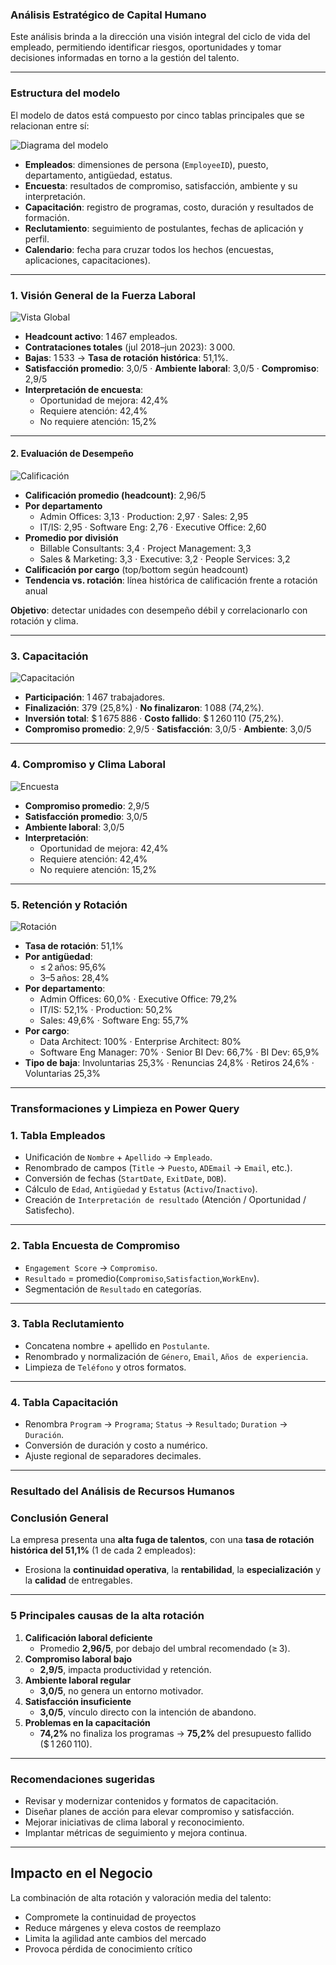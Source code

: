### Análisis Estratégico de Capital Humano

Este análisis brinda a la dirección una visión integral del ciclo de vida del empleado, permitiendo identificar riesgos, oportunidades y tomar decisiones informadas en torno a la gestión del talento.

---

### Estructura del modelo

El modelo de datos está compuesto por cinco tablas principales que se relacionan entre sí:  

![Diagrama del modelo](Diagrama.png)

- **Empleados**: dimensiones de persona (`EmployeeID`), puesto, departamento, antigüedad, estatus.  
- **Encuesta**: resultados de compromiso, satisfacción, ambiente y su interpretación.  
- **Capacitación**: registro de programas, costo, duración y resultados de formación.  
- **Reclutamiento**: seguimiento de postulantes, fechas de aplicación y perfil.  
- **Calendario**: fecha para cruzar todos los hechos (encuestas, aplicaciones, capacitaciones).

---

### 1. Visión General de la Fuerza Laboral  
![Vista Global](VistaGlobal.png)  
- **Headcount activo**: 1 467 empleados.  
- **Contrataciones totales** (jul 2018–jun 2023): 3 000.  
- **Bajas**: 1 533 → **Tasa de rotación histórica**: 51,1%.  
- **Satisfacción promedio**: 3,0/5 · **Ambiente laboral**: 3,0/5 · **Compromiso**: 2,9/5  
- **Interpretación de encuesta**:  
  - Oportunidad de mejora: 42,4%  
  - Requiere atención: 42,4%  
  - No requiere atención: 15,2%

---

#### 2. Evaluación de Desempeño  
![Calificación](Calificación.png)  
- **Calificación promedio (headcount)**: 2,96/5  
- **Por departamento**  
  - Admin Offices: 3,13 · Production: 2,97 · Sales: 2,95  
  - IT/IS: 2,95 · Software Eng: 2,76 · Executive Office: 2,60  
- **Promedio por división**  
  - Billable Consultants: 3,4 · Project Management: 3,3  
  - Sales & Marketing: 3,3 · Executive: 3,2 · People Services: 3,2  
- **Calificación por cargo** (top/bottom según headcount)  
- **Tendencia vs. rotación**: línea histórica de calificación frente a rotación anual  

**Objetivo**: detectar unidades con desempeño débil y correlacionarlo con rotación y clima.

---

### 3. Capacitación  
![Capacitación](Capacitación.png)  
- **Participación**: 1 467 trabajadores.  
- **Finalización**: 379 (25,8%) · **No finalizaron**: 1 088 (74,2%).  
- **Inversión total**: \$ 1 675 886 · **Costo fallido**: \$ 1 260 110 (75,2%).  
- **Compromiso promedio**: 2,9/5 · **Satisfacción**: 3,0/5 · **Ambiente**: 3,0/5

---

### 4. Compromiso y Clima Laboral  
![Encuesta](Encuesta.png)  
- **Compromiso promedio**: 2,9/5  
- **Satisfacción promedio**: 3,0/5  
- **Ambiente laboral**: 3,0/5  
- **Interpretación**:  
  - Oportunidad de mejora: 42,4%  
  - Requiere atención: 42,4%  
  - No requiere atención: 15,2%

---

### 5. Retención y Rotación  
![Rotación](Rotación.png)  
- **Tasa de rotación**: 51,1%  
- **Por antigüedad**:  
  - ≤ 2 años: 95,6%  
  - 3–5 años: 28,4%  
- **Por departamento**:  
  - Admin Offices: 60,0% · Executive Office: 79,2%  
  - IT/IS: 52,1% · Production: 50,2%  
  - Sales: 49,6% · Software Eng: 55,7%  
- **Por cargo**:  
  - Data Architect: 100% · Enterprise Architect: 80%  
  - Software Eng Manager: 70% · Senior BI Dev: 66,7% · BI Dev: 65,9%  
- **Tipo de baja**: Involuntarias 25,3% · Renuncias 24,8% · Retiros 24,6% · Voluntarias 25,3%

---

### Transformaciones y Limpieza en Power Query

### 1. Tabla Empleados
- Unificación de `Nombre` + `Apellido` → `Empleado`.  
- Renombrado de campos (`Title` → `Puesto`, `ADEmail` → `Email`, etc.).  
- Conversión de fechas (`StartDate`, `ExitDate`, `DOB`).  
- Cálculo de `Edad`, `Antigüedad` y `Estatus` (`Activo`/`Inactivo`).  
- Creación de `Interpretación de resultado` (Atención / Oportunidad / Satisfecho).

---

### 2. Tabla Encuesta de Compromiso
- `Engagement Score` → `Compromiso`.  
- `Resultado` = promedio(`Compromiso`,`Satisfaction`,`WorkEnv`).  
- Segmentación de `Resultado` en categorías.

---

### 3. Tabla Reclutamiento
- Concatena nombre + apellido en `Postulante`.  
- Renombrado y normalización de `Género`, `Email`, `Años de experiencia`.  
- Limpieza de `Teléfono` y otros formatos.

---

### 4. Tabla Capacitación
- Renombra `Program` → `Programa`; `Status` → `Resultado`; `Duration` → `Duración`.  
- Conversión de duración y costo a numérico.  
- Ajuste regional de separadores decimales.

---

### Resultado del Análisis de Recursos Humanos

### Conclusión General
La empresa presenta una **alta fuga de talentos**, con una **tasa de rotación histórica del 51,1%** (1 de cada 2 empleados):

- Erosiona la **continuidad operativa**, la **rentabilidad**, la **especialización** y la **calidad** de entregables.

---

### 5 Principales causas de la alta rotación

1. **Calificación laboral deficiente**  
   - Promedio **2,96/5**, por debajo del umbral recomendado (≥ 3).  
2. **Compromiso laboral bajo**  
   - **2,9/5**, impacta productividad y retención.  
3. **Ambiente laboral regular**  
   - **3,0/5**, no genera un entorno motivador.  
4. **Satisfacción insuficiente**  
   - **3,0/5**, vínculo directo con la intención de abandono.  
5. **Problemas en la capacitación**  
   - **74,2%** no finaliza los programas → **75,2%** del presupuesto fallido (\$ 1 260 110).

---

### Recomendaciones sugeridas
- Revisar y modernizar contenidos y formatos de capacitación.  
- Diseñar planes de acción para elevar compromiso y satisfacción.  
- Mejorar iniciativas de clima laboral y reconocimiento.  
- Implantar métricas de seguimiento y mejora continua.

---

## Impacto en el Negocio

La combinación de alta rotación y valoración media del talento:  
- Compromete la continuidad de proyectos  
- Reduce márgenes y eleva costos de reemplazo  
- Limita la agilidad ante cambios del mercado  
- Provoca pérdida de conocimiento crítico